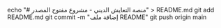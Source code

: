 echo "# منصة التعايش الديني - مشروع مفتوح المصدر" > README.md
git add README.md
git commit -m "إضافة ملف README"
git push origin main
